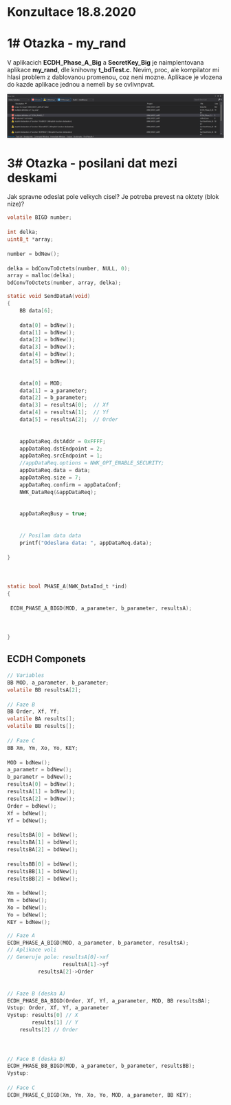 # Konzultace 18.8.2020



# 1# Otazka - my_rand

V aplikacich **ECDH_Phase_A_Big** a **SecretKey_Big** je naimplentovana aplikace **my_rand**, dle knihovny **t_bdTest.c**. Nevim, proc, ale kompilator mi hlasi problem z dablovanou promenou, coz neni mozne. Aplikace je vlozena do kazde aplikace jednou a nemeli by se ovlivnpvat.

<p float="left">
  <img src="/Pictures (general)/PicError.PNG" width="800" /> 
</p>


# 3# Otazka - posilani dat mezi deskami

Jak spravne odeslat pole velkych cisel? Je potreba prevest na oktety (blok nize)?

```C
volatile BIGD number;

int delka;
uint8_t *array;

number = bdNew();

delka = bdConvToOctets(number, NULL, 0);
array = malloc(delka);
bdConvToOctets(number, array, delka);
```

```C
static void SendDataA(void)
{
	BB data[6];
	
	data[0] = bdNew();
	data[1] = bdNew();
	data[2] = bdNew();
	data[3] = bdNew();
	data[4] = bdNew();
	data[5] = bdNew();
	
	
	data[0] = MOD;
	data[1] = a_parameter; 
	data[2] = b_parameter;
	data[3] = resultsA[0];  // Xf
	data[4] = resultsA[1];  // Yf
	data[5] = resultsA[2];  // Order
 

	appDataReq.dstAddr = 0xFFFF;
	appDataReq.dstEndpoint = 2;
	appDataReq.srcEndpoint = 1;
	//appDataReq.options = NWK_OPT_ENABLE_SECURITY;
	appDataReq.data = data;
	appDataReq.size = 7;
	appDataReq.confirm = appDataConf;
	NWK_DataReq(&appDataReq);


	appDataReqBusy = true;
	
	
	// Posilam data data
	printf("Odeslana data: ", appDataReq.data);
	
}



static bool PHASE_A(NWK_DataInd_t *ind)
{ 

 ECDH_PHASE_A_BIGD(MOD, a_parameter, b_parameter, resultsA);
 
 

}
```

## ECDH Componets

```C
// Variables
BB MOD, a_parameter, b_parameter;
volatile BB resultsA[2];

// Faze B 
BB Order, Xf, Yf;
volatile BA results[];
volatile BB results[];

// Faze C
BB Xm, Ym, Xo, Yo, KEY;

MOD = bdNew();
a_parametr = bdNew();
b_parametr = bdNew();
resultsA[0] = bdNew();
resultsA[1] = bdNew();
resultsA[2] = bdNew();
Order = bdNew();
Xf = bdNew();
Yf = bdNew();

resultsBA[0] = bdNew();
resultsBA[1] = bdNew();
resultsBA[2] = bdNew();

resultsBB[0] = bdNew();
resultsBB[1] = bdNew();
resultsBB[2] = bdNew();

Xm = bdNew();
Ym = bdNew();
Xo = bdNew();
Yo = bdNew();
KEY = bdNew();
```

```C
// Faze A
ECDH_PHASE_A_BIGD(MOD, a_parameter, b_parameter, resultsA);
// Aplikace voli 
// Generuje pole: resultsA[0]->xf
                  resultsA[1]->yf
		  resultsA[2]->Order


// Faze B (deska A)
ECDH_PHASE_BA_BIGD(Order, Xf, Yf, a_parameter, MOD, BB resultsBA);
Vstup: Order, Xf, Yf, a_parameter
Vystup: results[0] // X
        results[1] // Y
	results[2] // Order



// Face B (deska B)
ECDH_PHASE_BB_BIGD(MOD, a_parameter, b_parameter, resultsBB);
Vystup: 

// Face C
ECDH_PHASE_C_BIGD(Xm, Ym, Xo, Yo, MOD, a_parameter, BB KEY);
```

